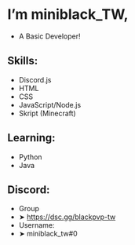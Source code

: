 # I’m miniblack_TW,
- A Basic Developer!
## Skills:
- Discord.js
- HTML
- CSS
- JavaScript/Node.js
- Skript (Minecraft)
## Learning:
- Python
- Java
## Discord:
- Group
-    ➤ https://dsc.gg/blackpvp-tw 
- Username:
-    ➤ miniblack_tw#0